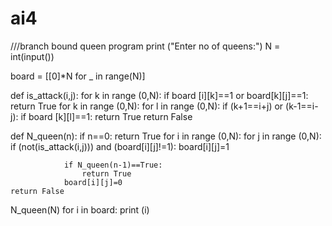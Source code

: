 # ai4
///branch bound queen program
print ("Enter no of queens:")
N = int(input())

board = [[0]*N for _ in range(N)]

def is_attack(i,j):
    for k in range (0,N):
        if board [i][k]==1 or board[k][j]==1:
            return True
    for k in range (0,N):
        for l in range (0,N):
            if (k+1==i+j) or (k-1==i-j):
                if board [k][l]==1:
                    return True
    return False

def N_queen(n):
    if  n==0:
        return True
    for i in range (0,N):
        for j in range (0,N):
            if (not(is_attack(i,j))) and (board[i][j]!=1):
                board[i][j]=1
                
                if N_queen(n-1)==True:
                    return True
                board[i][j]=0
    return False 

N_queen(N)
for i in board:
    print (i)
    
